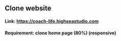 ## Clone website
#### Link: https://coach-life.highseastudio.com
#### Requirement: clone home page (80%) (responsive)